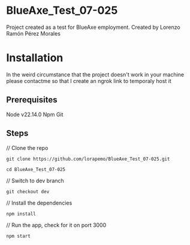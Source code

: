 # BlueAxe_Test_07-025
Project created as a test for BlueAxe employment.
Created by Lorenzo Ramón Pérez Morales
# Installation
In the weird circumstance that the project doesn't work in your machine please contactme so that I create an ngrok link to temporaly host it
## Prerequisites
Node v22.14.0
Npm
Git
## Steps
// Clone the repo
```
git clone https://github.com/lorapemo/BlueAxe_Test_07-025.git
```
```
cd BlueAxe_Test_07-025
```
// Switch to dev branch
```
git checkout dev
```
// Install the dependencies
```
npm install
```
// Run the app, check for it on port 3000
```
npm start
```
